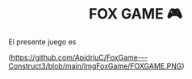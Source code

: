 <h1 align="center">FOX GAME 🎮</h1>

El presente juego es 

(https://github.com/ApidriuC/FoxGame---Construct3/blob/main/ImgFoxGame/FOXGAME.PNG)
